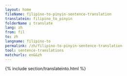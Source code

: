 ```yaml
---
layout: home
fileName: filipino-to-pinyin-sentence-translation
translatein: filipino_to_pinyin
folderName : translate
lang: zh
from: fil
to: zh
langname: filipino-to
permalink: /zh/filipino-to-pinyin-sentence-translation
tool: sentence-translations
matchurls: en&&zh
---
```

{% include section/translateinto.html %}
